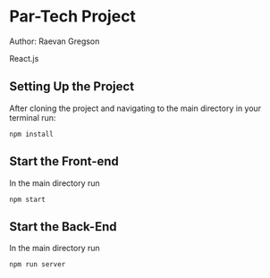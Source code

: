 # Par-Tech Project

Author: Raevan Gregson

React.js

  

## Setting Up the Project

After cloning the project and navigating to the main directory in your terminal run:

    npm install

## Start the Front-end

In the main directory run 

    npm start
## Start the Back-End
In the main directory run 

    npm run server

